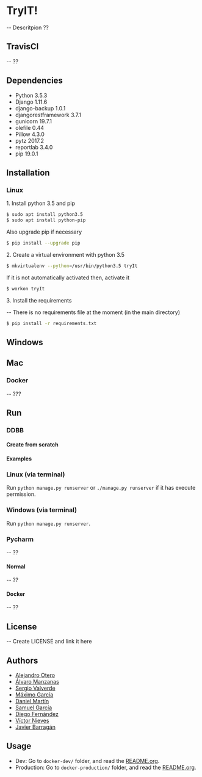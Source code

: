 # TryIT!
-- Descritpion ??

## TravisCI
-- ??
## Dependencies
- Python 3.5.3
- Django 1.11.6
- django-backup 1.0.1
- djangorestframework 3.7.1
- gunicorn 19.7.1
- olefile 0.44
- Pillow 4.3.0
- pytz 2017.2
- reportlab 3.4.0
- pip 19.0.1

## Installation

### Linux 
1\. Install python 3.5 and pip
```bash
$ sudo apt install python3.5
$ sudo apt install python-pip
```
Also upgrade pip if necessary
```bash
$ pip install --upgrade pip
```
2\. Create a virtual environment with python 3.5
```bash
$ mkvirtualenv --python=/usr/bin/python3.5 tryIt
```
If it is not automatically activated then, activate it
```bash
$ workon tryIt
```
3\. Install the requirements

-- There is no requirements file at the moment (in the main directory)
```bash
$ pip install -r requirements.txt
```

## Windows 

## Mac 

### Docker
-- ???
## Run

### DDBB

#### Create from scratch

#### Examples

### Linux (via terminal)
Run `python manage.py runserver` or `./manage.py runserver` if it has execute permission.

### Windows (via terminal)
Run `python manage.py runserver`.

### Pycharm
-- ??
#### Normal
-- ??
#### Docker
-- ??
## License
-- Create LICENSE and link it here

## Authors
- [Alejandro Otero](https://github.com/lexotero)
- [Álvaro Manzanas](https://github.com/alvarogtx300)
- [Sergio Valverde](https://github.com/svg153)
- [Máximo García](https://github.com/onmax)
- [Daniel Martín](https://github.com/mdmoreno)
- [Samuel García](https://github.com/samgh96)
- [Diego Fernández](https://github.com/diegofpb)
- [Víctor Nieves](https://github.com/VictorNS69)
- [Javier Barragán](https://github.com/JavierBH)

## Usage

* Dev: Go to `docker-dev/` folder, and read the [README.org](./docker-dev/README.org).
* Production: Go to `docker-production/` folder, and read the [README.org](./docker-production/README.org).